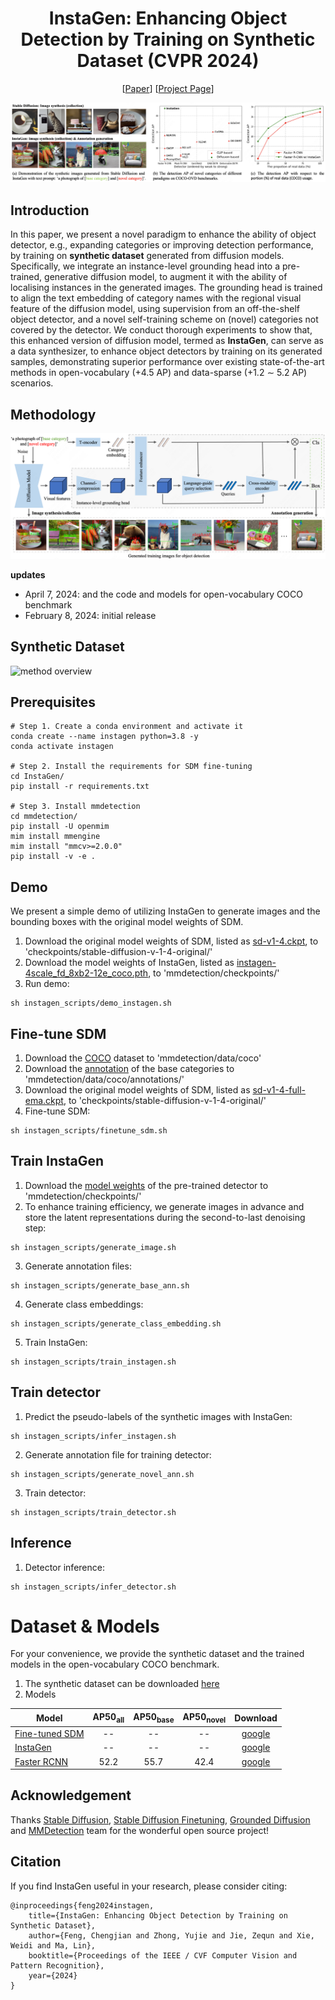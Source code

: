 <div align="center">
  
# InstaGen: Enhancing Object Detection by Training on Synthetic Dataset (CVPR 2024)
[[Paper](https://arxiv.org/abs/2402.05937)]
[[Project Page](https://fcjian.github.io/InstaGen)]
<be>
</div>

![method overview](resources/overview.png)

## Introduction

In this paper, we present a novel paradigm to enhance the ability of object detector, e.g., expanding categories or improving detection performance, by training on **synthetic dataset** generated from diffusion models. Specifically, we integrate an instance-level grounding head into a pre-trained, generative diffusion model, to augment it with the ability of localising instances in the generated images. The grounding head is trained to align the text embedding of category names with the regional visual feature of the diffusion model, using supervision from an off-the-shelf object detector, and a novel self-training scheme on (novel) categories not covered by the detector. We conduct thorough experiments to show that, this enhanced version of diffusion model, termed as **InstaGen**, can serve as a data synthesizer, to enhance object detectors by training on its generated samples, demonstrating superior performance over existing state-of-the-art methods in open-vocabulary (+4.5 AP) and data-sparse (+1.2 ∼ 5.2 AP) scenarios.

## Methodology
![method overview](resources/method.png)

**updates**
- April 7, 2024: and the code and models for open-vocabulary COCO benchmark
- February 8, 2024: initial release

## Synthetic Dataset
![method overview](resources/qualitative_result.png)

## Prerequisites
```Installation
# Step 1. Create a conda environment and activate it
conda create --name instagen python=3.8 -y
conda activate instagen

# Step 2. Install the requirements for SDM fine-tuning
cd InstaGen/
pip install -r requirements.txt

# Step 3. Install mmdetection
cd mmdetection/
pip install -U openmim
mim install mmengine
mim install "mmcv>=2.0.0"
pip install -v -e .
```

## Demo
We present a simple demo of utilizing InstaGen to generate images and the bounding boxes with the original model weights of SDM.
1. Download the original model weights of SDM, listed as [sd-v1-4.ckpt](https://huggingface.co/CompVis/stable-diffusion-v-1-4-original/blob/main/sd-v1-4.ckpt), to 'checkpoints/stable-diffusion-v-1-4-original/'
2. Download the model weights of InstaGen, listed as [instagen-4scale_fd_8xb2-12e_coco.pth](https://drive.google.com/file/d/1mAGlcdodboJwiGHLp9DfGDaMyDPweLQu/view?usp=sharing), to 'mmdetection/checkpoints/'
3. Run demo:
```
sh instagen_scripts/demo_instagen.sh
```

## Fine-tune SDM
1. Download the [COCO](https://cocodataset.org/) dataset to 'mmdetection/data/coco'
2. Download the [annotation](https://drive.google.com/file/d/1C41YDwP23Lh2pU33O_NNCaboMIdyt0Gv/view?usp=sharing) of the base categories to 'mmdetection/data/coco/annotations/'
3. Download the original model weights of SDM, listed as [sd-v1-4-full-ema.ckpt](https://huggingface.co/CompVis/stable-diffusion-v-1-4-original/blob/main/sd-v1-4-full-ema.ckpt), to 'checkpoints/stable-diffusion-v-1-4-original/'
4. Fine-tune SDM:
```
sh instagen_scripts/finetune_sdm.sh
```

## Train InstaGen
1. Download the [model weights](https://download.openmmlab.com/mmdetection/v2.0/swin/mask_rcnn_swin-s-p4-w7_fpn_fp16_ms-crop-3x_coco/mask_rcnn_swin-s-p4-w7_fpn_fp16_ms-crop-3x_coco_20210903_104808-b92c91f1.pth) of the pre-trained detector to 'mmdetection/checkpoints/'
2. To enhance training efficiency, we generate images in advance and store the latent representations during the second-to-last denoising step:
```
sh instagen_scripts/generate_image.sh
```
3. Generate annotation files:
```
sh instagen_scripts/generate_base_ann.sh
```
4. Generate class embeddings:
```
sh instagen_scripts/generate_class_embedding.sh
```
5. Train InstaGen:
```
sh instagen_scripts/train_instagen.sh
```

## Train detector
1. Predict the pseudo-labels of the synthetic images with InstaGen:
```
sh instagen_scripts/infer_instagen.sh
```
2. Generate annotation file for training detector:
```
sh instagen_scripts/generate_novel_ann.sh
```
3. Train detector:
```
sh instagen_scripts/train_detector.sh
```

## Inference
1. Detector inference:
```
sh instagen_scripts/infer_detector.sh
```

# Dataset & Models
For your convenience, we provide the synthetic dataset and the trained models in the open-vocabulary COCO benchmark.
1. The synthetic dataset can be downloaded [here](https://drive.google.com/file/d/1Qu-Q36DD_ih3otsmw6nRAsUX_L-nBxxC/view?usp=sharing)
2. Models

Model | AP50<sub>all</sub> | AP50<sub>base</sub> | AP50<sub>novel</sub> | Download
--- |:---:|:---:|:---:|:---:
[Fine-tuned SDM](configs/sd-finetune/coco_base.yaml) | -- | -- | -- | [google]()
[InstaGen](mmdetection/configs/instagen/instagen-4scale_fd_8xb2-12e_coco.py) | -- | -- | -- | [google](https://drive.google.com/file/d/1mAGlcdodboJwiGHLp9DfGDaMyDPweLQu/view?usp=sharing)
[Faster RCNN](mmdetection/configs/instagen/faster-rcnn_r50-caffe_c4-1x_coco-ovd_instagen-dataset.py) | 52.2 | 55.7 | 42.4 | [google](https://drive.google.com/file/d/1W2n38jxdkhbOfog3HVezbYm_Xt65PxSm/view?usp=sharing)

## Acknowledgement

Thanks [Stable Diffusion](https://github.com/CompVis/stable-diffusion), [Stable Diffusion Finetuning](https://github.com/LambdaLabsML/examples/tree/main/stable-diffusion-finetuning), [Grounded Diffusion](https://github.com/Lipurple/Grounded-Diffusion) and [MMDetection](https://github.com/open-mmlab/mmdetection) team for the wonderful open source project!

## Citation

If you find InstaGen useful in your research, please consider citing:

```
@inproceedings{feng2024instagen,
    title={InstaGen: Enhancing Object Detection by Training on Synthetic Dataset},
    author={Feng, Chengjian and Zhong, Yujie and Jie, Zequn and Xie, Weidi and Ma, Lin},
    booktitle={Proceedings of the IEEE / CVF Computer Vision and Pattern Recognition},
    year={2024}
}
```


